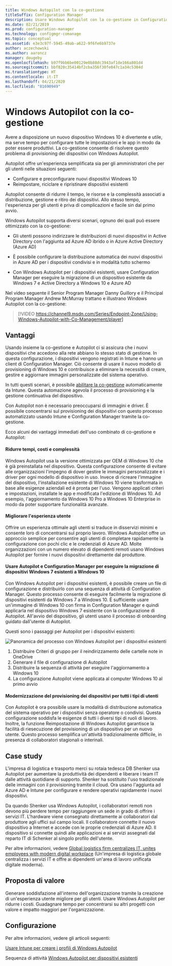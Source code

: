 ```yaml
---
title: Windows Autopilot con la co-gestione
titleSuffix: Configuration Manager
description: Usare Windows Autopilot con la co-gestione in Configuration Manager per semplificare la configurazione di nuovi dispositivi Windows 10.
ms.date: 02/21/2019
ms.prod: configuration-manager
ms.technology: configmgr-comanage
ms.topic: conceptual
ms.assetid: e3e3c97f-5945-49ab-a622-9f6fe6b9737e
author: aczechowski
ms.author: aaroncz
manager: dougeby
ms.openlocfilehash: b97f9bb6be00129e0b88dc3943af1de166a801d4
ms.sourcegitcommit: bbf820c35414bf2cba356f30fe047c1a34c5384d
ms.translationtype: HT
ms.contentlocale: it-IT
ms.lasthandoff: 04/21/2020
ms.locfileid: "81690949"
---
```

# <a name="windows-autopilot-with-co-management"></a>Windows Autopilot con la co-gestione

Avere a disposizione un nuovo dispositivo Windows 10 è divertente e utile, ma serve tempo per configurare tutte le impostazioni e le app in modo da poter essere produttivi. La co-gestione consente di risolvere questo problema di provisioning dei dispositivi con Windows Autopilot.

Autopilot offre un'esperienza semplificata sia per gli amministratori che per gli utenti nelle situazioni seguenti:
- Configurare e preconfigurare nuovi dispositivi Windows 10  
- Reimpostare, riciclare e ripristinare dispositivi esistenti  

Autopilot consente di ridurre il tempo, le risorse e la complessità associati a distribuzione, gestione e ritiro dei dispositivi. Allo stesso tempo, l'esperienza per gli utenti è priva di complicazioni e facile sin dal primo avvio.

Windows Autopilot supporta diversi scenari, ognuno dei quali può essere ottimizzato con la co-gestione:

- Gli utenti possono indirizzare le distribuzioni di nuovi dispositivi in Active Directory con l'aggiunta ad Azure AD ibrido o in Azure Active Directory (Azure AD)  

- È possibile configurare la distribuzione automatica dei nuovi dispositivi in Azure AD per i dispositivi condivisi e in modalità tutto schermo  

- Con Windows Autopilot per i dispositivi esistenti, usare Configuration Manager per eseguire la migrazione di un dispositivo esistente da Windows 7 e Active Directory a Windows 10 e Azure AD  

Nel video seguente il Senior Program Manager Danny Guillory e il Principal Program Manager Andrew McMurray trattano e illustrano Windows Autopilot con la co-gestione:

> [!VIDEO https://channel9.msdn.com/Series/Endpoint-Zone/Using-Windows-Autopilot-with-Co-Management/player]



## <a name="benefits"></a>Vantaggi

Usando insieme la co-gestione e Autopilot ci si assicura che i nuovi dispositivi che accedono alla rete abbiano lo stesso stato di gestione. In questa configurazione, i dispositivi vengono registrati in Intune e hanno un client di Configuration Manager.  Ciò consente di usare il nuovo modello di provisioning di Windows 10 e contribuisce a eliminare la necessità di creare, gestire e aggiornare immagini personalizzate del sistema operativo. 

In tutti questi scenari, è possibile [abilitare la co-gestione](how-to-prepare-Win10.md) automaticamente da Intune. Questa automazione agevola il processo di provisioning e la gestione continuativa del dispositivo.

Con Autopilot non è necessario preoccuparsi di immagini e driver. È possibile concentrarsi sul provisioning dei dispositivi con questo processo automatizzato usando Intune e Configuration Manager tramite la co-gestione.


Ecco alcuni dei vantaggi immediati dell'uso combinato di co-gestione e Autopilot:

#### <a name="reduce-time-costs-and-complexity"></a>Ridurre tempi, costi e complessità
Windows Autopilot usa la versione ottimizzata per OEM di Windows 10 che è già preinstallata nel dispositivo. Questa configurazione consente di evitare alle organizzazioni l'impegno di dover gestire le immagini personalizzate e i driver per ogni modello di dispositivo in uso. Invece di ricreare l'immagine del dispositivo, l'installazione esistente di Windows 10 viene trasformata in base alle esigenze aziendali ed è pronta per l'uso. Vengono applicati criteri e impostazioni, installate le app e modificata l'edizione di Windows 10. Ad esempio, l'aggiornamento da Windows 10 Pro a Windows 10 Enterprise in modo da poter supportare funzionalità avanzate.

#### <a name="improve-the-user-experience"></a>Migliorare l'esperienza utente
Offrire un esperienza ottimale agli utenti si traduce in disservizi minimi e consente loro di concentrarsi sul proprio lavoro. Windows Autopilot offre un approccio semplice per consentire agli utenti di completare rapidamente la configurazione con pochi clic e le credenziali di Azure AD. Molte organizzazioni con un numero elevato di dipendenti remoti usano Windows Autopilot per fornire i nuovi dispositivi direttamente dal produttore.

#### <a name="use-autopilot-and-configuration-manager-to-migrate-existing-windows-7-devices-to-windows-10"></a>Usare Autopilot e Configuration Manager per eseguire la migrazione di dispositivi Windows 7 esistenti a Windows 10
Con Windows Autopilot per i dispositivi esistenti, è possibile creare un file di configurazione e distribuirlo con una sequenza di attività di Configuration Manager. Questo processo consente di eseguire facilmente la migrazione di dispositivi esistenti da Windows 7 a Windows 10. È sufficiente usare un'immagine di Windows 10 con firma in Configuration Manager e quindi applicarla nel dispositivo Windows 7 esistente con la configurazione di Autopilot. All'avvio del dispositivo, gli utenti usano il processo di onboarding guidato dall'utente di Autopilot.

Questi sono i passaggi per Autopilot per i dispositivi esistenti:

![Panoramica del processo con Windows Autopilot per i dispositivi esistenti](media/autopilot-for-existing-devices.png)

1. Distribuire Criteri di gruppo per il reindirizzamento delle cartelle note in OneDrive
2. Generare il file di configurazione di Autopilot
3. Distribuire la sequenza di attività per eseguire l'aggiornamento a Windows 10
4. La configurazione Autopilot viene applicata al computer Windows 10 al primo avvio

#### <a name="modernizing-device-provisioning-for-all-types-of-workers"></a>Modernizzazione del provisioning dei dispositivi per tutti i tipi di utenti
Con Autopilot è ora possibile usare la modalità di distribuzione automatica del sistema operativo per i dispositivi senza operatore o condivisi. Questa configurazione soddisfa le esigenze di tutti i diversi tipi di ruoli di lavoro. Inoltre, la funzione Reimpostazione di Windows Autopilot garantisce la facilità di riesecuzione del provisioning di un dispositivo per un nuovo utente. Questo processo semplifica un'attività tradizionalmente difficile, in presenza di collaboratori stagionali o interinali. 



## <a name="case-study"></a>Case study

L'impresa di logistica e trasporto merci su rotaia tedesca DB Shenker usa Autopilot per aumentare la produttività dei dipendenti e liberare i team IT dalle attività quotidiane di supporto. Shenker ha sostituito l'uso tradizionale delle immagini con il provisioning tramite il cloud. Ora usano l'aggiunta ad Azure AD e Intune per configurare e rendere operativi rapidamente i nuovi dispositivi. 

Da quando Shenker usa Windows Autopilot, i collaboratori remoti non devono più perdere tempo per raggiungere un sede in grado di offrire i servizi IT. L'hardware viene consegnato direttamente ai collaboratori dal produttore agli uffici sul campo locali. Il collaboratore connette il nuovo dispositivo a Internet e accede con le proprie credenziali di Azure AD. Il dispositivo si connette quindi alle applicazioni e ai servizi assegnati dal reparto IT di Schenker al singolo profilo dell'utente.

Per altre informazioni, vedere [Global logistics firm centralizes IT, unites employees with modern digital workplace](https://customers.microsoft.com/story/db-schenker-travel-transportation-windows-10) (Un'impresa di logistica globale centralizza i servizi IT e offre ai dipendenti un'area di lavoro unificata digitale moderna).



## <a name="value-proposition"></a>Proposta di valore

Generare soddisfazione all'interno dell'organizzazione tramite la creazione di un'esperienza utente migliore per gli utenti. Usare Windows Autopilot per ridurre i costi. Guadagnare tempo per concentrarsi su altri progetti con valore e impatto maggiori per l'organizzazione.



## <a name="configure"></a>Configurazione

Per altre informazioni, vedere gli articoli seguenti:

[Usare Intune per creare i profili di Windows Autopilot](https://docs.microsoft.com/intune/enrollment-autopilot)

Sequenza di attività [Windows Autopilot per dispositivi esistenti](../osd/deploy-use/windows-autopilot-for-existing-devices.md)

